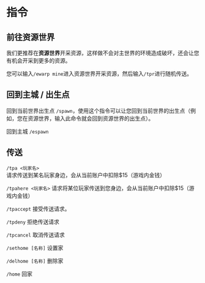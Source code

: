 # 指令

## 前往资源世界

我们更推荐在**资源世界**开采资源，这样做不会对主世界的环境造成破坏，还会让您有机会开采到更多的资源。

您可以输入`/ewarp mine`进入资源世界开采资源，然后输入`/tpr`进行随机传送。

## 回到主城 / 出生点

回到当前世界出生点 `/spawn`，使用这个指令可以让您回到当前世界的出生点（例如，您在资源世界，输入此命令就会回到资源世界的出生点）。

回到主城 `/espawn`

## 传送

`/tpa <玩家名>` 请求传送到某名玩家身边，会从当前账户中扣除$15（游戏内金钱）

`/tpahere <玩家名>` 请求将某位玩家传送到您身边，会从当前账户中扣除$15（游戏内金钱）

`/tpaccept` 接受传送请求。

`/tpdeny` 拒绝传送请求

`/tpcancel` 取消传送请求

`/sethome [名称]` 设置家

`/delhome [名称]` 删除家

`/home` 回家